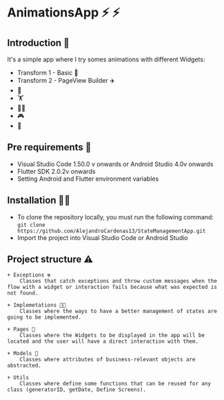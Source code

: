 # **AnimationsApp** ⚡ ⚡


## Introduction 🔬
It's a simple app where I try somes animations with different Widgets:

- Transform 1 - Basic 🎲
- Transform 2 - PageView Builder ✈️
-  🚀
-  🏋️‍
-  👨‍💻
-  🎮
- 🧟‍

## Pre requirements 👀 
- Visual Studio Code 1.50.0 v onwards or Android Studio 4.0v onwards
- Flutter SDK 2.0.2v onwards
- Setting Android and Flutter environment variables

## Installation 📡📡
- To clone the repository locally, you must run the following command: ```git clone https://github.com/AlejandroCardenas13/StateManagementApp.git``` 
- Import the project into Visual Studio Code or Android Studio

## Project structure ⚠️
``` 
+ Exceptions ☢️
    Classes that catch exceptions and throw custom messages when the flow with a widget or interaction fails because what was expected is not found.

+ Implemetations 🏇🏻
    Classes where the ways to have a better management of states are going to be implemented.

+ Pages 👾
    Classes where the Widgets to be displayed in the app will be located and the user will have a direct interaction with them.

+ Models 👩
    Classes where attributes of business-relevant objects are abstracted.

+ Utils 
    Classes where define some functions that can be reused for any class (generatorID, getDate, Define Screens).
```
